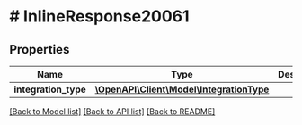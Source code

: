 # # InlineResponse20061

## Properties

Name | Type | Description | Notes
------------ | ------------- | ------------- | -------------
**integration_type** | [**\OpenAPI\Client\Model\IntegrationType**](IntegrationType.md) |  | [optional]

[[Back to Model list]](../../README.md#models) [[Back to API list]](../../README.md#endpoints) [[Back to README]](../../README.md)
